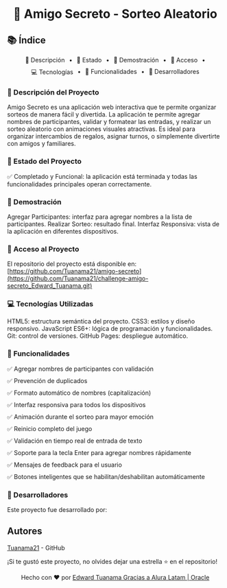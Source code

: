 <h1 align="center"> 🎯 Amigo Secreto - Sorteo Aleatorio </h1>

## 📚 Índice
<div style="display: flex; flex-wrap: wrap; gap: 10px; justify-content: center; margin: 15px 0;">
  <a href="#-descripción-del-proyecto" style="text-decoration: none;">📝 Descripción</a>
  <span>•</span>
  <a href="#-estado-del-proyecto" style="text-decoration: none;">🚀 Estado</a>
  <span>•</span>
  <a href="#-demostración" style="text-decoration: none;">🎥 Demostración</a>
  <span>•</span>
  <a href="#-acceso-al-proyecto" style="text-decoration: none;">🔗 Acceso</a>
  <span>•</span>
  <a href="#-tecnologías-utilizadas" style="text-decoration: none;">💻 Tecnologías</a>
  <span>•</span>
  <a href="#-funcionalidades" style="text-decoration: none;">🎯 Funcionalidades</a>
  <span>•</span>
  <a href="#-desarrolladores" style="text-decoration: none;">👥 Desarrolladores</a>
</div>

### 📝 Descripción del Proyecto
Amigo Secreto es una aplicación web interactiva que te permite organizar sorteos de manera fácil y divertida. La aplicación te permite agregar nombres de participantes, validar y formatear las entradas, y realizar un sorteo aleatorio con animaciones visuales atractivas.
Es ideal para organizar intercambios de regalos, asignar turnos, o simplemente divertirte con amigos y familiares.

### 🚀 Estado del Proyecto
✅ Completado y Funcional: la aplicación está terminada y todas las funcionalidades principales operan correctamente.

### 🎥 Demostración
Agregar Participantes: interfaz para agregar nombres a la lista de participantes.
Realizar Sorteo: resultado final.
Interfaz Responsiva: vista de la aplicación en diferentes dispositivos.

### 🔗 Acceso al Proyecto
El repositorio del proyecto está disponible en: [https://github.com/Tuanama21/amigo-secreto](https://github.com/Tuanama21/challenge-amigo-secreto_Edward_Tuanama.git)

### 💻 Tecnologías Utilizadas
HTML5: estructura semántica del proyecto.
CSS3: estilos y diseño responsivo.
JavaScript ES6+: lógica de programación y funcionalidades.
Git: control de versiones.
GitHub Pages: despliegue automático.

### 🎯 Funcionalidades
<div style="display: grid; grid-template-columns: repeat(auto-fit, minmax(300px, 1fr)); gap: 10px;">
<div>✅ Agregar nombres de participantes con validación</div>
<div>✅ Prevención de duplicados</div>
<div>✅ Formato automático de nombres (capitalización)</div>
<div>✅ Interfaz responsiva para todos los dispositivos</div>
<div>✅ Animación durante el sorteo para mayor emoción</div>
<div>✅ Reinicio completo del juego</div>
<div>✅ Validación en tiempo real de entrada de texto</div>
<div>✅ Soporte para la tecla Enter para agregar nombres rápidamente</div>
<div>✅ Mensajes de feedback para el usuario</div>
<div>✅ Botones inteligentes que se habilitan/deshabilitan automáticamente</div>
</div>

### 👥 Desarrolladores
Este proyecto fue desarrollado por:

## Autores

[Tuanama21](https://github.com/Tuanama21) - GitHub

¡Si te gustó este proyecto, no olvides dejar una estrella ⭐ en el repositorio!

<div align="center">
Hecho con ❤️ por <a href="[https://github.com/tu-usuario](https://github.com/Tuanama21)">Edward Tuanama Gracias a Alura Latam | Oracle </a>
</div>
